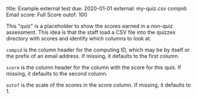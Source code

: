 title: Example external test
due: 2020-01-01
external: my-quiz.csv
compid: Email
score: Full Score
outof: 100

This "quiz" is a placeholder to show the scores earned in a non-quiz assessment.
This idea is that the staff load a CSV file into the quizzes directory with scores
and identify which columns to look at.

`compid` is the column header for the computing ID, which may be by itself or the prefix of an email address.
If missing, it defaults to the first column.

`score` is the column header for the column with the score for this quis.
If missing, it defaults to the second column.

`outof` is the scale of the scores in the score column.
If missing, it defaults to 1.
